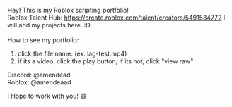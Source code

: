 Hey! This is my Roblox scripting portfolio!
<br>
Roblox Talent Hub: https://create.roblox.com/talent/creators/5491534772
I will add my projects here. :D
<br><br>
How to see my portfolio:
1. click the file name. (ex. lag-test.mp4) <br>
2. if its a video, click the play button, if its not, click "view raw"

Discord: @amendead <br>
Roblox: @amendeaad

I Hope to work with you! 😄
